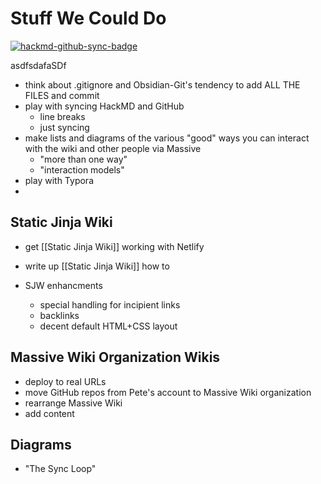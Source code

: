 # Stuff We Could Do

[![hackmd-github-sync-badge](https://hackmd.io/-ic-OCrlRbieO7HM6q3L7A/badge)](https://hackmd.io/-ic-OCrlRbieO7HM6q3L7A)

asdfsdafaSDf

- think about .gitignore and Obsidian-Git's tendency to add ALL THE FILES and commit
- play with syncing HackMD and GitHub
    - line breaks
    - just syncing
- make lists and diagrams of the various "good" ways you can interact with the wiki and other people via Massive
    - "more than one way"
    - "interaction models"
- play with Typora
- 

## Static Jinja Wiki


- get [[Static Jinja Wiki]] working with Netlify
- write up [[Static Jinja Wiki]] how to
- SJW enhancments

    - special handling for incipient links
    - backlinks
    - decent default HTML+CSS layout

## Massive Wiki Organization Wikis

* deploy to real URLs
* move GitHub repos from Pete's account to Massive Wiki organization
* rearrange Massive Wiki
* add content

## Diagrams

- "The Sync Loop"